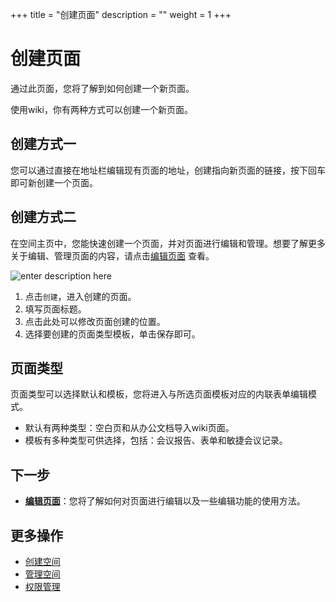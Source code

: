 ﻿+++
title = "创建页面"
description = ""
weight = 1
+++

# 创建页面

通过此页面，您将了解到如何创建一个新页面。

使用wiki，你有两种方式可以创建一个新页面。

## 创建方式一

您可以通过直接在地址栏编辑现有页面的地址，创建指向新页面的链接，按下回车即可新创建一个页面。

## 创建方式二

在空间主页中，您能快速创建一个页面，并对页面进行编辑和管理。想要了解更多关于编辑、管理页面的内容，请点击[编辑页面](../edict-page) 查看。

![enter description here](/docs/user-guide/wiki/image/create-page.png)

1. 点击`创建`，进入创建的页面。
2. 填写页面标题。
3. 点击此处可以修改页面创建的位置。
4. 选择要创建的页面类型模板，单击保存即可。

## 页面类型

页面类型可以选择默认和模板，您将进入与所选页面模板对应的内联表单编辑模式。

- 默认有两种类型：空白页和从办公文档导入wiki页面。
- 模板有多种类型可供选择，包括：会议报告、表单和敏捷会议记录。

## 下一步

- [**编辑页面**](../edict-page)：您将了解如何对页面进行编辑以及一些编辑功能的使用方法。

## 更多操作

- [创建空间](../../space/create-space)
- [管理空间](../../space/manage-space) 
- [权限管理](../../hierarchy)
